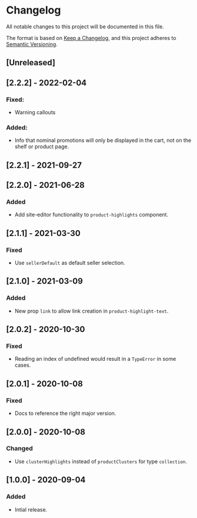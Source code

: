 # Changelog

All notable changes to this project will be documented in this file.

The format is based on [Keep a Changelog](https://keepachangelog.com/en/1.0.0/),
and this project adheres to [Semantic Versioning](https://semver.org/spec/v2.0.0.html).

## [Unreleased]

## [2.2.2] - 2022-02-04
### Fixed:
- Warning callouts
### Added:
- Info that nominal promotions will only be displayed in the cart, not on the shelf or product page.

## [2.2.1] - 2021-09-27

## [2.2.0] - 2021-06-28
### Added
- Add site-editor functionality to `product-highlights` component.

## [2.1.1] - 2021-03-30
### Fixed
- Use `sellerDefault` as default seller selection.

## [2.1.0] - 2021-03-09

### Added
- New prop `link` to allow link creation in `product-highlight-text`.

## [2.0.2] - 2020-10-30

### Fixed

- Reading an index of undefined would result in a `TypeError` in some cases.

## [2.0.1] - 2020-10-08

### Fixed

- Docs to reference the right major version.

## [2.0.0] - 2020-10-08

### Changed

- Use `clusterHighlights` instead of `productClusters` for type `collection`.

## [1.0.0] - 2020-09-04

### Added

- Intial release.
